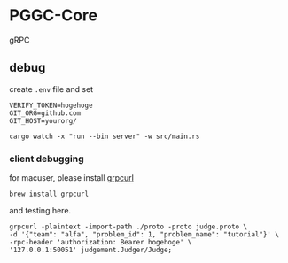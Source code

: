 # PGGC-Core
gRPC

## debug
create `.env` file and set
```
VERIFY_TOKEN=hogehoge
GIT_ORG=github.com
GIT_HOST=yourorg/
```
```
cargo watch -x "run --bin server" -w src/main.rs
```

### client debugging

for macuser, please install [grpcurl](https://github.com/fullstorydev/grpcurl)
```
brew install grpcurl
```

and testing here.
```
grpcurl -plaintext -import-path ./proto -proto judge.proto \
-d '{"team": "alfa", "problem_id": 1, "problem_name": "tutorial"}' \
-rpc-header 'authorization: Bearer hogehoge' \
'127.0.0.1:50051' judgement.Judger/Judge;
```
